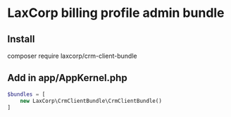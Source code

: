LaxCorp billing profile admin bundle
=======================================================

Install 
-------
composer require laxcorp/crm-client-bundle

Add in app/AppKernel.php
------------------------
```php
$bundles = [
    new LaxCorp\CrmClientBundle\CrmClientBundle()
]
```
